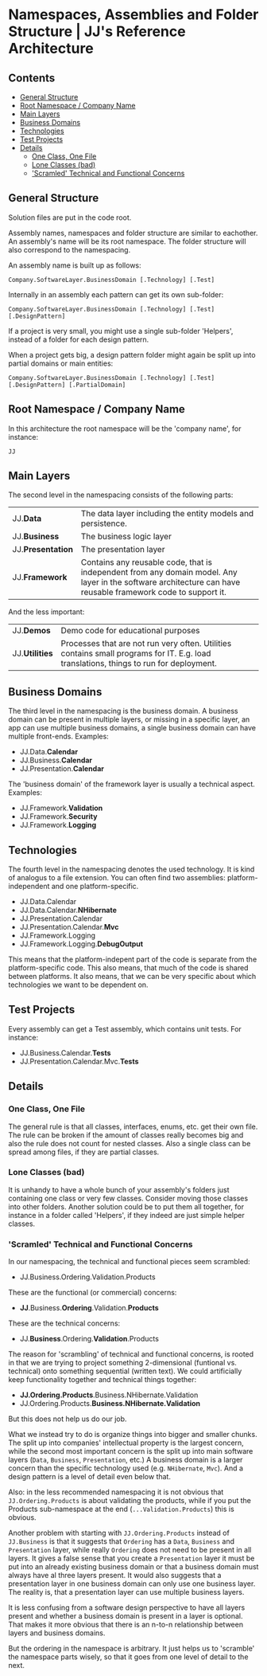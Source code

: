 ﻿Namespaces, Assemblies and Folder Structure | JJ's Reference Architecture
=========================================================================

<h2> Contents</h2>

- [General Structure](#general-structure)
- [Root Namespace / Company Name](#root-namespace--company-name)
- [Main Layers](#main-layers)
- [Business Domains](#business-domains)
- [Technologies](#technologies)
- [Test Projects](#test-projects)
- [Details](#details)
    - [One Class, One File](#one-class-one-file)
    - [Lone Classes (bad)](#lone-classes-bad)
    - ['Scramled' Technical and Functional Concerns](#scramled-technical-and-functional-concerns)


General Structure
-----------------

Solution files are put in the code root.

Assembly names, namespaces and folder structure are similar to eachother. An assembly's name will be its root namespace. The folder structure will also correspond to the namespacing.

An assembly name is built up as follows:

    Company.SoftwareLayer.BusinessDomain [.Technology] [.Test]

Internally in an assembly each pattern can get its own sub-folder:

    Company.SoftwareLayer.BusinessDomain [.Technology] [.Test] [.DesignPattern]

If a project is very small, you might use a single sub-folder 'Helpers', instead of a folder for each design pattern.

When a project gets big, a design pattern folder might again be split up into partial domains or main entities:

    Company.SoftwareLayer.BusinessDomain [.Technology] [.Test] [.DesignPattern] [.PartialDomain]


Root Namespace / Company Name
-----------------------------

In this architecture the root namespace will be the 'company name', for instance:

    JJ


Main Layers
-----------

The second level in the namespacing consists of the following parts:

|                     |                     |
|---------------------|---------------------|
| JJ.__Data__         | The data layer including the entity models and persistence.
| JJ.__Business__     | The business logic layer
| JJ.__Presentation__ | The presentation layer
| JJ.__Framework__    | Contains any reusable code, that is independent from any domain model. Any layer in the software architecture can have reusable framework code to support it.

And the less important:

|                  |                  |
|------------------|------------------|
| JJ.__Demos__     | Demo code for educational purposes
| JJ.__Utilities__ | Processes that are not run very often. Utilities contains small programs for IT. E.g. load translations, things to run for deployment.


Business Domains
----------------

The third level in the namespacing is the business domain. A business domain can be present in multiple layers, or missing in a specific layer, an app can use multiple business domains, a single business domain can have multiple front-ends. Examples:

- JJ.Data.__Calendar__  
- JJ.Business.__Calendar__  
- JJ.Presentation.__Calendar__  

The 'business domain' of the framework layer is usually a technical aspect. Examples:

- JJ.Framework.__Validation__  
- JJ.Framework.__Security__  
- JJ.Framework.__Logging__  


Technologies
------------

The fourth level in the namespacing denotes the used technology. It is kind of analogus to a file extension. You can often find two assemblies: platform-independent and one platform-specific.

- JJ.Data.Calendar  
- JJ.Data.Calendar.__NHibernate__  
- JJ.Presentation.Calendar  
- JJ.Presentation.Calendar.__Mvc__  
- JJ.Framework.Logging  
- JJ.Framework.Logging.__DebugOutput__  

This means that the platform-indepent part of the code is separate from the platform-specific code. This also means, that much of the code is shared between platforms. It also means, that we can be very specific about which technologies we want to be dependent on.


Test Projects
-------------

Every assembly can get a Test assembly, which contains unit tests. For instance:

- JJ.Business.Calendar.__Tests__  
- JJ.Presentation.Calendar.Mvc.__Tests__  


Details
-------

### One Class, One File

The general rule is that all classes, interfaces, enums, etc. get their own file. The rule can be broken if the amount of classes really becomes big and also the rule does not count for nested classes. Also a single class can be spread among files, if they are partial classes.

### Lone Classes (bad)

It is unhandy to have a whole bunch of your assembly's folders just containing one class or very few classes. Consider moving those classes into other folders. Another solution could be to put them all together, for instance in a folder called 'Helpers', if they indeed are just simple helper classes.

### 'Scramled' Technical and Functional Concerns

In our namespacing, the technical and functional pieces seem scrambled:

- JJ.Business.Ordering.Validation.Products

These are the functional (or commercial) concerns:

- __JJ__.Business.__Ordering__.Validation.__Products__

These are the technical concerns:

- JJ.__Business__.Ordering.__Validation__.Products

The reason for 'scrambling' of technical and functional concerns, is rooted in that we are trying to project something 2-dimensional (funtional vs. technical) onto something sequential (written text). We could artificially keep functionality together and technical things together:

- __JJ.Ordering.Products__.Business.NHibernate.Validation
- JJ.Ordering.Products.__Business.NHibernate.Validation__

But this does not help us do our job.

What we instead try to do is organize things into bigger and smaller chunks. The split up into companies' intellectual property is the largest concern, while the second most important concern is the split up into main software layers (`Data`, `Business`, `Presentation`, etc.) A business domain is a larger concern than the specific technology used (e.g. `NHibernate`, `Mvc`). And a design pattern is a level of detail even below that.

Also: in the less recommended namespacing it is not obvious that `JJ.Ordering.Products` is about validating the products, while if you put the Products sub-namespace at the end (`...Validation.Products`) this is obvious.

Another problem with starting with `JJ.Ordering.Products` instead of `JJ.Business` is that it suggests that `Ordering` has a `Data`, `Business` and `Presentation` layer, while really `Ordering` does not need to be present in all layers. It gives a false sense that you create a `Presentation` layer it must be put into an already existing business domain or that a business domain must always have al three layers present. It would also suggests that a presentation layer in one business domain can only use one business layer. The reality is, that a presentation layer can use multiple business layers.

It is less confusing from a software design perspective to have all layers present and whether a business domain is present in a layer is optional. That makes it more obvious that there is an n-to-n relationship between layers and business domains.

But the ordering in the namespace is arbitrary. It just helps us to 'scramble' the namespace parts wisely, so that it goes from one level of detail to the next.
